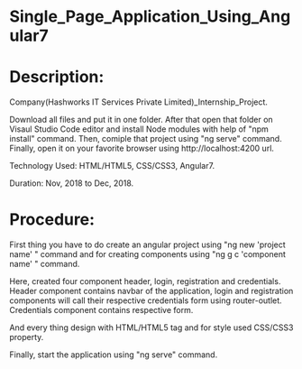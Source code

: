 # Single_Page_Application_Using_Angular7
# Description:

Company(Hashworks IT Services Private Limited)_Internship_Project.

Download all files and put it in one folder. After that open that folder on Visaul Studio Code editor and install Node modules with help of "npm install" command. Then, comiple that project using "ng serve" command. Finally, open it on your favorite browser using http://localhost:4200 url.

Technology Used: HTML/HTML5, CSS/CSS3, Angular7.

Duration: Nov, 2018 to Dec, 2018.

# Procedure:

First thing you have to do create an angular project using "ng new 'project name' " command and for creating components using "ng g c 'component name' " command. 

Here, created four component header, login, registration and credentials. Header component contains navbar of the application, login and registration components will call their respective credentials form using router-outlet. Credentials component contains respective form.

And every thing design with HTML/HTML5 tag and for style used CSS/CSS3 property.

Finally, start the application using "ng serve" command.
